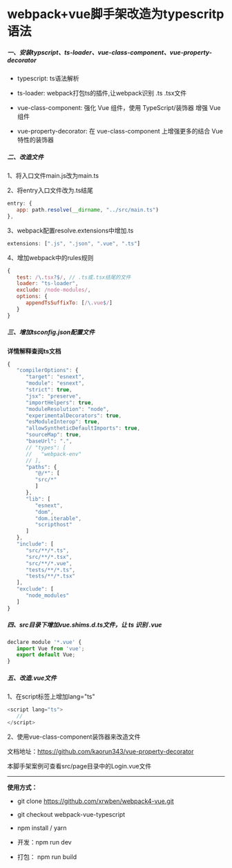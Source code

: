 # webpack+vue脚手架改造为typescritp语法

##### 一、安装typscript、ts-loader、vue-class-component、vue-property-decorator
   
   + typescript: ts语法解析

   + ts-loader: webpack打包ts的插件,让webpack识别 .ts .tsx文件

   + vue-class-component: 强化 Vue 组件，使用 TypeScript/装饰器 增强 Vue 组件

   + vue-property-decorator: 在 vue-class-component 上增强更多的结合 Vue 特性的装饰器
   
##### 二、改造文件

   1、将入口文件main.js改为main.ts

   2、将entry入口文件改为.ts结尾

   ```js
   entry: {
      app: path.resolve(__dirname, "../src/main.ts")
   },
   ```

   3、webpack配置resolve.extensions中增加.ts

   ```js
   extensions: [".js", ".json", ".vue", ".ts"]
   ```

   4、增加webpack中的rules规则

   ```js
   {
      test: /\.tsx?$/, // .ts或.tsx结尾的文件
      loader: "ts-loader",
      exclude: /node-modules/,
      options: {
         appendTsSuffixTo: [/\.vue$/]
      }
   }
   ```

##### 三、增加tsconfig.json配置文件

   **详情解释查阅ts文档**

   ```js
   {
      "compilerOptions": {
         "target": "esnext",
         "module": "esnext",
         "strict": true,
         "jsx": "preserve",
         "importHelpers": true,
         "moduleResolution": "node",
         "experimentalDecorators": true,
         "esModuleInterop": true,
         "allowSyntheticDefaultImports": true,
         "sourceMap": true,
         "baseUrl": ".",
         // "types": [
         //   "webpack-env"
         // ],
         "paths": {
            "@/*": [
            "src/*"
            ]
         },
         "lib": [
            "esnext",
            "dom",
            "dom.iterable",
            "scripthost"
         ]
      },
      "include": [
         "src/**/*.ts",
         "src/**/*.tsx",
         "src/**/*.vue",
         "tests/**/*.ts",
         "tests/**/*.tsx"
      ],
      "exclude": [
         "node_modules"
      ]
   }
   ```

##### 四、src目录下增加vue.shims.d.ts文件，让 ts 识别 .vue

   ```js
   declare module '*.vue' {
      import Vue from 'vue';
      export default Vue;
   }
   ```
##### 五、改造.vue文件

   1、在script标签上增加lang="ts"

   ```js
   <script lang="ts">
      //
   </script>
   ```

   2、使用vue-class-component装饰器来改造文件

   文档地址：https://github.com/kaorun343/vue-property-decorator

   本脚手架案例可查看src/page目录中的Login.vue文件

------

**使用方式：**

   + git clone https://github.com/xrwben/webpack4-vue.git

   + git checkout webpack-vue-typescript
   
   + npm install / yarn
   
   + 开发：npm run dev 
   
   + 打包： npm run build
 
 
 
